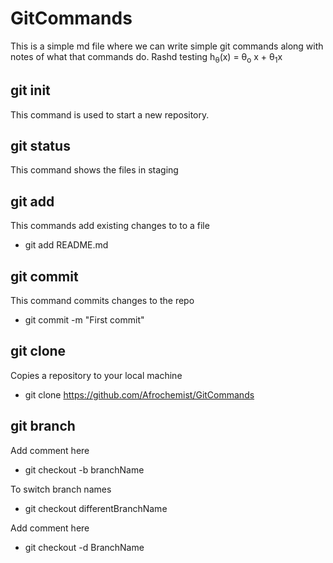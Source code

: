 # GitCommands
This is a simple md file where we can write simple git commands along with notes of what that commands do.
Rashd testing h<sub>&theta;</sub>(x) = &theta;<sub>o</sub> x + &theta;<sub>1</sub>x
## git init
This command is used to start a new repository.

## git status
This command shows the files in staging

## git add
This commands add existing changes to to a file 
 * git add README.md

## git commit
This command commits changes to the repo
 * git commit -m "First commit"

## git clone
Copies a repository to your local machine
 * git clone https://github.com/Afrochemist/GitCommands

## git branch
Add comment here

 * git checkout -b branchName

To switch branch names 
 * git checkout differentBranchName

Add comment here
 * git checkout -d BranchName



